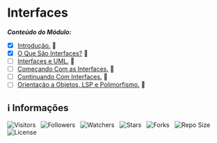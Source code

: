 <!-- Título -->
# Interfaces

***Conteúdo do Módulo:***

* [x] [Introdução.](https://github.com/Devsgeeknerd/cla-int-int-log-ori-obj-com-bas) &#128679;
* [x] [O Que São Interfaces?](https://github.com/Devsgeeknerd/cla-o-que-sao-int-int-log-ori-obj-com-bas) &#128679;
* [ ] [Interfaces e UML.](https:/ggithub.com/Devsgeeknerd/cla-int-uml-int-log-ori-obj-com-bas) &#128679;
* [ ] [Começando Com as Interfaces.](https://github.com/Devsgeeknerd/cla-com-com-int-int-log-ori-obj-com-bas) &#128679;
* [ ] [Continuando Com Interfaces.](https://github.com/Devsgeeknerd/cla-con-com-int-int-log-ori-obj-com-bas) &#128679;
* [ ] [Orientação a Objetos, LSP e Polimorfismo.](https://github.com/Devsgeeknerd/cla-ori-obj-lsp-pol-int-log-ori-obj-com-bas) &#128679;

<!-- Informações -->
## &#8505; Informações

![Visitors](https://api.visitorbadge.io/api/visitors?path=Devsgeeknerd%2Fmod-int-log-ori-obj-com-bas&label=Visitantes&labelColor=%23700070&labelStyle=none&countColor=%23000fff&style=plastic&color=%23ffffff "Total de Visitantes")
&nbsp;
![Followers](https://img.shields.io/github/followers/Devsgeeknerd?style=p&label=Seguidores&labelColor=800080&color=000fff "Total de Seguidores")
&nbsp;
![Watchers](https://img.shields.io/github/watchers/Devsgeeknerd/mod-int-log-ori-obj-com-bas?style=p&label=Observadores&labelColor=800080&color=000fff "Total de Observadores")
&nbsp;
![Stars](https://img.shields.io/github/stars/Devsgeeknerd/mod-int-log-ori-obj-com-bas?style=p&label=Estrelas&labelColor=800080&color=000fff "Total de Estrelas")
&nbsp;
![Forks](https://img.shields.io/github/forks/Devsgeeknerd/mod-int-log-ori-obj-com-bas?style=p&label=Bifurcações&labelColor=800080&color=000fff "Total de Bifurcações")
&nbsp;
![Repo Size](https://img.shields.io/github/repo-size/Devsgeeknerd/mod-int-log-ori-obj-com-bas?style=p&label=Tamanho&labelColor=800080&color=000fff "Tamanho do Repositório")
&nbsp;
![License](https://img.shields.io/github/license/Devsgeeknerd/mod-int-log-ori-obj-com-bas?style=p&label=Licença&labelColor=800080&color=000fff "Licença do Repositório")
